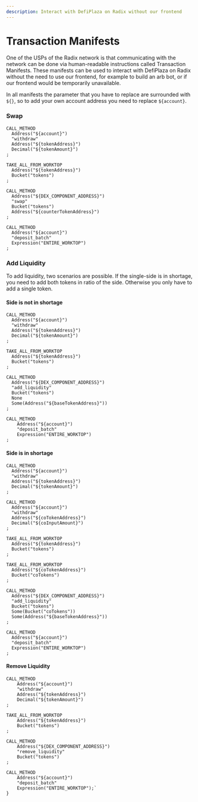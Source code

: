 ```yaml
---
description: Interact with DefiPlaza on Radix without our frontend
---
```


# Transaction Manifests

One of the USPs of the Radix network is that communicating with the network can be done via human-readable instructions called Transaction Manifests. These manifests can be used to interact with DefiPlaza on Radix without the need to use our frontend, for example to build an arb bot, or if our frontend would be temporarily unavailable.

In all manifests the parameter that you have to replace are surrounded with `${}`, so to add your own account address you need to replace `${account}`.

### Swap

```
CALL_METHOD
  Address("${account}")
  "withdraw"
  Address("${tokenAddress}")
  Decimal("${tokenAmount}")
;

TAKE_ALL_FROM_WORKTOP
  Address("${tokenAddress}")
  Bucket("tokens")
;

CALL_METHOD
  Address("${DEX_COMPONENT_ADDRESS}")
  "swap"
  Bucket("tokens")
  Address("${counterTokenAddress}")
;

CALL_METHOD
  Address("${account}")
  "deposit_batch"
  Expression("ENTIRE_WORKTOP")
;

```

### Add Liquidity

To add liquidity, two scenarios are possible. If the single-side is in shortage, you need to add both tokens in ratio of the side. Otherwise you only have to add a single token.

#### Side is not in shortage

```
CALL_METHOD
  Address("${account}")
  "withdraw"
  Address("${tokenAddress}")
  Decimal("${tokenAmount}")
;

TAKE_ALL_FROM_WORKTOP
  Address("${tokenAddress}")
  Bucket("tokens")
;

CALL_METHOD
  Address("${DEX_COMPONENT_ADDRESS}")
  "add_liquidity"
  Bucket("tokens")
  None
  Some(Address("${baseTokenAddress}"))
;

CALL_METHOD
    Address("${account}")
    "deposit_batch"
    Expression("ENTIRE_WORKTOP")
;
```

#### Side is in shortage

```
CALL_METHOD
  Address("${account}")
  "withdraw"
  Address("${tokenAddress}")
  Decimal("${tokenAmount}")
;

CALL_METHOD
  Address("${account}")
  "withdraw"
  Address("${coTokenAddress}")
  Decimal("${coInputAmount}")
;

TAKE_ALL_FROM_WORKTOP
  Address("${tokenAddress}")
  Bucket("tokens")
;

TAKE_ALL_FROM_WORKTOP
  Address("${coTokenAddress}")
  Bucket("coTokens")
;

CALL_METHOD
  Address("${DEX_COMPONENT_ADDRESS}")
  "add_liquidity"
  Bucket("tokens")
  Some(Bucket("coTokens"))
  Some(Address("${baseTokenAddress}"))
;

CALL_METHOD
  Address("${account}")
  "deposit_batch"
  Expression("ENTIRE_WORKTOP")
;
```

#### Remove Liquidity

```
CALL_METHOD
    Address("${account}")
    "withdraw"
    Address("${tokenAddress}")
    Decimal("${tokenAmount}")
;

TAKE_ALL_FROM_WORKTOP
    Address("${tokenAddress}")
    Bucket("tokens")
;

CALL_METHOD
    Address("${DEX_COMPONENT_ADDRESS}")
    "remove_liquidity"
    Bucket("tokens")
;

CALL_METHOD
    Address("${account}")
    "deposit_batch"
    Expression("ENTIRE_WORKTOP");`
}
```
